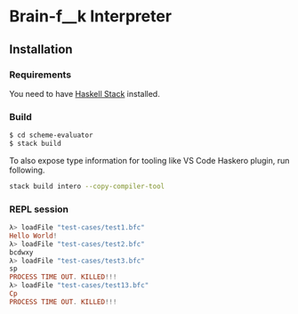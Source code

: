# Brain-f__k Interpreter

## Installation 
### Requirements 
You need to have [Haskell Stack](https://docs.haskellstack.org/en/stable/install_and_upgrade/) installed.

### Build 
```bash
$ cd scheme-evaluator
$ stack build
```

To also expose type information for tooling like VS Code Haskero plugin, run following.
```bash
stack build intero --copy-compiler-tool
```


### REPL session 
```haskell
λ> loadFile "test-cases/test1.bfc"
Hello World!
λ> loadFile "test-cases/test2.bfc"
bcdwxy
λ> loadFile "test-cases/test3.bfc"
sp
PROCESS TIME OUT. KILLED!!!
λ> loadFile "test-cases/test13.bfc"
Cp
PROCESS TIME OUT. KILLED!!!

```
